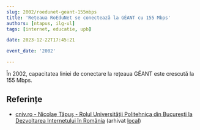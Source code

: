 ```yaml
---
slug: 2002/roedunet-geant-155mbps
title: 'Rețeaua RoEduNet se conectează la GÉANT cu 155 Mbps'
authors: [ntapus, ilg-ul]
tags: [internet, educatie, upb]

date: 2023-12-22T17:45:21

event_date: '2002'

---
```


În 2002, capacitatea liniei de conectare la rețeaua GÉANT este
crescută la 155 Mbps.

<!-- truncate -->

## Referințe

- [cniv.ro - Nicolae Tăpuș - Rolul Universității Politehnica din București la Dezvoltarea Internetului în România](https://cniv.ro/documents/26/CNIV_Volum_Aniversar_2023_-_Versiune_Online_DPxioQg.pdf) (arhivat [local](https://cronica-it.github.io/arhiva/))
